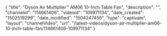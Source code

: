 {
    "title": "Dyson Air Multiplier&trade; AM06 10-Inch Table Fan",
    "description": "",
    "channelid": "114661406",
    "videoid": "109971134",
    "date_created": "1502519299",
    "date_modified": "1504247456",
    "type": "captivate",
    "layout": "channelVideo",
    "url": "\/latest-videos\/dyson-air-multiplier-am06-10-inch-table-fan\/114661406-109971134"
}